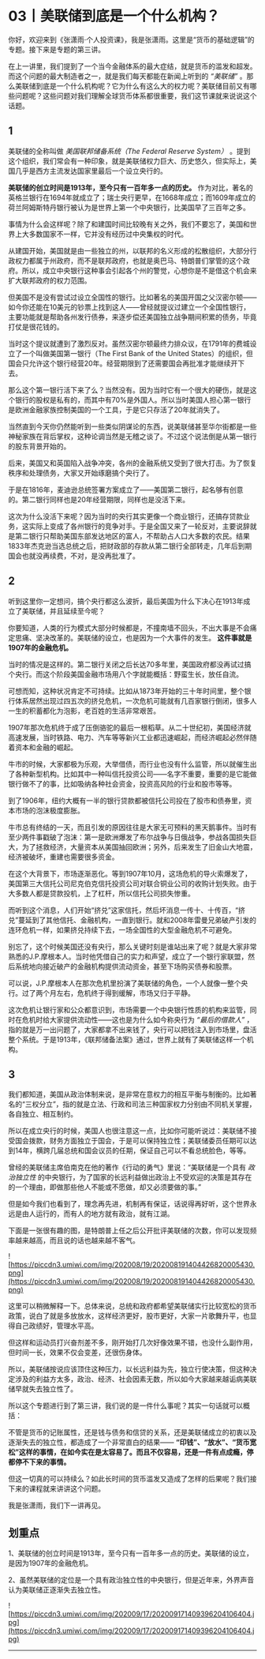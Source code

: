 # 03丨美联储到底是一个什么机构？

你好，欢迎来到《张潇雨·个人投资课》，我是张潇雨。这里是“货币的基础逻辑”的专题。接下来是专题的第三讲。

在上一讲里，我们提到了一个当今金融体系的最大症结，就是货币的滥发和超发。而这个问题的最大制造者之一，就是我们每天都能在新闻上听到的 *“美联储”* 。那么美联储到底是一个什么机构呢？它为什么有这么大的权力呢？美联储目前又有哪些问题呢？这些问题对我们理解全球货币体系都很重要，我们这节课就来说说这个话题。

## 1

美联储的全称叫做 *美国联邦储备系统（The Federal Reserve System）* 。提到这个组织，我们常会有一种印象，就是美联储权力巨大、历史悠久，但实际上，美国几乎是西方主流发达国家里最后一个设立央行的。

 **美联储的创立时间是1913年，至今只有一百年多一点的历史。** 作为对比，著名的英格兰银行在1694年就成立了；瑞士央行更早，在1668年成立；而1609年成立的荷兰阿姆斯特丹银行被认为是世界上第一个中央银行，比美国早了三百年之多。

事情为什么会这样呢？除了和建国时间比较晚有关之外，我们不要忘了，美国和世界上大多数国家不一样，它并没有经历过中央集权的时代。

从建国开始，美国就是由一些独立的州，以联邦的名义形成的松散组织，大部分行政权力都属于州政府，而不是联邦政府，也就是奥巴马、特朗普们掌管的这个政府。所以，成立中央银行这种事会引起各个州的警觉，心想你是不是借这个机会来扩大联邦政府的权力范围。

但美国不是没有尝试过设立全国性的银行。比如著名的美国开国之父汉密尔顿——如今你还能在10美元的钞票上找到这人——曾经就提议过建立一个全国性银行，主要功能就是帮助各州发行债券，来逐步偿还美国独立战争期间积累的债务，毕竟打仗是很花钱的。

当时这个提议就遭到了激烈反对。虽然汉密尔顿最终力排众议，在1791年的费城设立了一个叫做美国第一银行（The First Bank of the United States）的组织，但国会只允许这个银行经营20年。经营期限到了还需要国会再批准才能继续开下去。

那么这个第一银行活下来了么？当然没有。因为当时它有一个很大的硬伤，就是这个银行的股权是私有的，而其中有70%是外国人。所以当时美国人担心第一银行是欧洲金融家族控制美国的一个工具，于是它只存活了20年就消失了。

当然直到今天你仍然能听到一些类似阴谋论的东西，说美联储甚至华尔街都是一些神秘家族在背后掌权，这种论调当然是无稽之谈了。不过这个说法倒是从第一银行的股东背景开始的。

后来，美国又和英国陷入战争冲突，各州的金融系统又受到了很大打击。为了恢复秩序和处理债务，大家又开始琢磨搞个央行了。

于是在1816年，麦迪逊总统签署方案成立了——美国第二银行，起名够有创意的。第二银行同样也是20年经营期限，同样也是没活下来。

这次为什么没活下来呢？因为当时的央行其实更像一个商业银行，还搞存贷款业务，这实际上变成了各州银行的竞争对手。于是全国又来了一轮反对，主要说辞就是第二银行只帮助美国东部发达地区的富人，不帮助占人口大多数的农民。结果1833年杰克逊当选总统之后，把财政部的存款从第二银行全部转走，几年后到期国会也就没再续费，不对，是没再批准了。

## 2

听到这里你一定想问，搞个央行都这么波折，最后美国为什么下决心在1913年成立了美联储，并且延续至今呢？

你要知道，人类的行为模式大部分时候都是，不撞南墙不回头，不出大事是不会痛定思痛、坚决改革的。美联储的设立，也是因为一个大事件的发生。 **这件事就是1907年的金融危机。**

当时的情况是这样的。第二银行关闭之后长达70多年里，美国政府都没再试过搞个央行。而这个阶段美国金融市场用八个字就能概括：野蛮生长，放任自流。

可想而知，这种状况肯定不可持续。比如从1873年开始的三十年时间里，整个银行体系居然出现过四五次的挤兑危机，一次危机可能就有几百家银行倒闭，很多人一生的积蓄都化为泡影，老百姓的生活非常艰苦。

1907年那次危机终于成了压倒骆驼的最后一根稻草。从二十世纪初，美国经济就高速发展，当时铁路、电力、汽车等等新兴工业都迅速崛起，而经济崛起必然伴随着资本和金融的崛起。

牛市的时候，大家都极为乐观，大举借债，而行业也没有什么监管，所以就催生出了各种新型机构。比如其中一种叫信托投资公司——名字不重要，重要的是它能做银行做不了的事，比如吸纳各种社会资金，投资高风险的行业和股市等等。

到了1906年，纽约大概有一半的银行贷款都被信托公司投在了股市和债券里，资本市场的泡沫极度膨胀。

牛市总有终结的一天，而且引发的原因往往是大家无可预料的黑天鹅事件。当时有至少两件事戳破了泡沫：第一是欧洲爆发了布尔战争与日俄战争，参战各国损失巨大，为了拯救经济，大量资本从美国抽回欧洲；另外，后来发生了旧金山大地震，经济被破坏，重建也需要很多资金。

在这个大背景下，市场逐渐恶化。等到1907年10月，这场危机的导火索爆发了，美国第三大信托公司尼克伯克信托投资公司对联合铜业公司的收购计划失败。由于大多数人都是贷款投机，上了杠杆，所以信托公司损失惨重。

而听到这个消息，人们开始“挤兑”这家信托，然后坏消息一传十、十传百，“挤兑”蔓延到了其他信托、金融机构，一直到银行。就和2008年雷曼兄弟破产引发的连环危机一样，如果挤兑持续下去，一场全国性的大型金融危机不可避免。

别忘了，这个时候美国还没有央行，那么关键时刻是谁站出来了呢？就是大家非常熟悉的J.P.摩根本人。当时他凭借自己的实力和声望，成立了一个银行家联盟，然后系统地向接近破产的金融机构提供流动资金，甚至下场购买债券和股票。

可以说，J.P.摩根本人在那次危机里扮演了美联储的角色，一个人就像一整个央行。过了两个月左右，危机终于得到缓解，市场又归于平静。

这次危机让银行家和公众都意识到，市场需要一个中央银行性质的机构来监管，同时在危机时给大家提供流动性——这也是为什么如今称央行为 *“最后的借款人”* ，指的就是万一出问题了，大家都拿不出来钱了，央行可以把钱注入到市场里，盘活整个系统。于是1913年，《联邦储备法案》通过，世界上就有了美联储这样一个机构。

## 3

我们都知道，美国从政治体制来说，是非常在意权力的相互平衡与制衡的。比如著名的“三权分立”，指的就是立法、行政和司法三种国家权力分别由不同机关掌握，各自独立、相互制约。

所以在成立央行的时候，美国人也很注意这一点，比如你可能听说过：美联储不接受国会拨款，财务方面独立于国会，于是可以保持独立性；美联储委员任期可以达到14年，横跨几届总统和国会议员的任期，保证自己可以不看总统脸色，等等。

曾经的美联储主席伯南克在他的著作《行动的勇气》里说：“美联储是一个具有 *政治独立性* 的中央银行，为了国家的长远利益做出政治上不受欢迎的决策是其存在的一个理由，即做那些他人不能或不愿做，却又必须要做的事。”

但是如今我们也看到了，理念再先进，机制再有保证，话说得再好听，这个世界永远是由人运行的，而有人的地方就有政治，就有江湖。

下面是一张很有趣的图，是特朗普上任之后公开批评美联储的次数，你可以发现频率越来越高，而且说的话也越来越不客气。

![https://piccdn3.umiwi.com/img/202008/19/202008191404426820005430.png](https://piccdn3.umiwi.com/img/202008/19/202008191404426820005430.png)

这里可以稍微解释一下。总体来说，总统和政府都希望美联储实行比较宽松的货币政策，说白了就是多放放水，这样经济更好，股市更好，大家一片歌舞升平，也显得自己政绩好，管理水平高。

但这样和运动员打兴奋剂差不多，刚开始打几次好像效果不错，也没什么副作用，但时间一长，效果不仅会变差，还很伤身体。

所以，美联储按说应该顶住这种压力，以长远利益为先，独立行使决策，但这种决定涉及的利益方太多，政治、经济、社会因素无数，所以如今大家越来越诟病美联储早就失去独立性了。

所以这个专题进行到了第三讲，我们说的是一件什么事呢？其实一句话就可以概括：

不管是货币的记账属性，还是钱与债务和信贷的关系，还是美联储成立的初衷以及逐渐失去的独立性，都造成了一个非常直白的结果—— **“印钱”、“放水”、“货币宽松”这样的事情，在如今实在是太容易了。而且不仅容易，还是一件有点成瘾，停都停不下来的事情。**

但这一切真的可以持续么？如此长时间的货币滥发又造成了怎样的后果呢？我们接下来的课程就来讲讲这个问题。

我是张潇雨，我们下一讲再见。

## 划重点

1、美联储的创立时间是1913年，至今只有一百年多一点的历史。美联储的设立，是因为1907年的金融危机。

2、虽然美联储的定位是一个具有政治独立性的中央银行，但是近年来，外界声音认为美联储正逐渐失去独立性。

![https://piccdn3.umiwi.com/img/202009/17/202009171409396204106404.jpg](https://piccdn3.umiwi.com/img/202009/17/202009171409396204106404.jpg)

---
